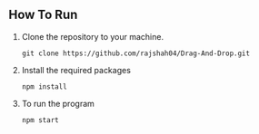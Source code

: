 ## How To Run

1. Clone the repository to your machine.

    ```
    git clone https://github.com/rajshah04/Drag-And-Drop.git
    ```
   
2. Install the required packages 

   ```
   npm install
   ```

3. To run the program

   ```
   npm start
   ```
